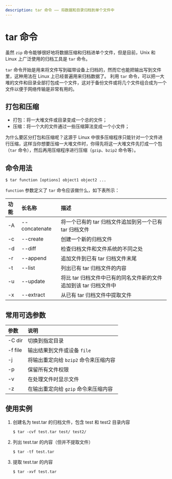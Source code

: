 ```yaml
---
description: tar 命令 —— 将数据和目录归档到单个文件中 
---
```


# tar 命令

虽然 `zip` 命令能够很好地将数据压缩和归档进单个文件，但是目前，Unix 和 Linux 上广泛使用的归档工具是 `tar` 命令。 

`tar` 命令开始是用来将文件写到磁带设备上归档的，然而它也能把输出写到文件里，这种用法在 Linux 上已经普遍用来归档数据了。 利用 `tar` 命令，可以把一大堆的文件和目录全部打包成一个文件，这对于备份文件或将几个文件组合成为一个文件以便于网络传输是非常有用的。 

## 打包和压缩

- 打包：将一大堆文件或目录变成一个总的文件；
- 压缩：将一个大的文件通过一些压缩算法变成一个小文件；

为什么要区分打包和压缩呢？这源于 Linux 中很多压缩程序只能针对一个文件进行压缩，这样当你想要压缩一大堆文件时，你得先将这一大堆文件先打成一个包（`tar` 命令），然后再用压缩程序进行压缩（`gzip`、`bzip2` 命令等）。

## 命令用法

``` shell
$ tar function [options] object1 object2 ... 
```

`function` 参数定义了 `tar` 命令应该做什么，如下表所示：

| 功能 | 长名称 | 描述 |
|:---|:---|:---|
| -A | --concatenate | 将一个已有的 tar 归档文件追加到另一个已有 tar 归档文件 |
| -c | --create | 创建一个新的归档文件 |
| -d | --diff | 检查归档文件和文件系统的不同之处 |
| -r | --append | 追加文件到已有 tar 归档文件末尾 |
| -t | --list | 列出已有 tar 归档文件的内容 |
| -u | --update | 将比 tar 归档文件中已有的同名文件新的文件追加到该 tar 归档文件中 |
| -x | --extract | 从已有 tar 归档文件中提取文件 |

## 常用可选参数 
| 参数 | 说明 |
|:---|:---|
| -C dir | 切换到指定目录 |
| -f file | 输出结果到文件或设备 `file` |
| -j | 将输出重定向给 `bzip2` 命令来压缩内容 |
| -p | 保留所有文件权限 |
| -v | 在处理文件时显示文件 |
| -z | 在输出重定向给 `gzip` 命令来压缩内容 |

## 使用实例 

1. 创建名为 test.tar 的归档文件，包含 test 和 test2 目录内容
    ``` shell
    $ tar -cvf test.tar test/ test2/
    ```
2. 列出 test.tar 的内容（但并不提取文件）
    ``` shell
    $ tar -tf test.tar
    ```
3. 提取 test.tar 的内容
    ``` shell
    $ tar -xvf test.tar
    ```
